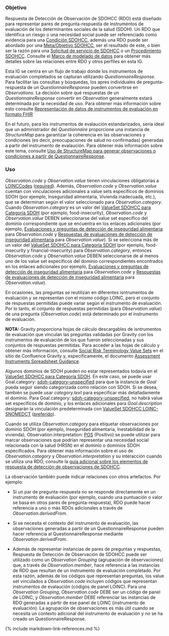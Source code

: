 ### Objetivo

Respuesta de Detección de Observación de SDOHCC (RDO) está diseñado para representar pares de pregunta-respuesta de instrumentos de evaluación de los determinantes sociales de la salud (SDOH). Un RDO que identifica un riesgo o una necesidad social puede ser referenciado como evidencia para una [Condición SDOHCC](StructureDefinition-SDOHCC-ConditionCL.html), además una RDO puede ser abordado por una [Meta/Objetivo SDOHCC](StructureDefinition-SDOHCC-GoalCL.html), ser el resultado de este, o bien ser la razón para una [Solicitud de servicio de SDOHCC](StructureDefinition-SDOHCC-ServiceRequestCL.html) o un [Procedimiento SDOHCC](StructureDefinition-SDOHCC-ProcedureCL.html). Consulte el [Marco de modelado de datos](3-sdoh_clinical_care_scope.html#marco-de-modelado-de-datos) para obtener más detalles sobre las relaciones entre RDO y otros perfiles en esta IG.

Esta IG se centra en un flujo de trabajo donde los instrumentos de evaluación completados se capturan utilizando *QuestionnaireResponse*. Para facilitar las consultas y búsquedas, los apres individuales de pregunta-respuesta de un *QuestionnaireResponse* pueden convertirse en *Observations*. La decisión sobre qué respuestas de un *QuestionnaireResponse* convertir en *Observation* generalmente estará determinada por la necesidad de uso. Para obtener más información sobre esto consulte [Representación de datos de instrumentos de evaluación en formato FHIR](6-assessment_instrument_support.html#representación-de-datos-de-instrumentos-de-evaluación-en-formato-fhir)

En el futuro, para los instrumentos de evalaución estandarizados, sería ideal que un administrador del *Questionnaire* proporcione una instancia de *StructureMap* para garantizar la coherencia en las observaciones y condiciones (es decir, preocupaciones de salud no confirmadas) generadas a partir del instrumento de evalaución. Para obtener más información sobre este tema, consulte [Uso de StructureMap para generar observaciones o condiciones a partir de QuestionnaireResponse](6-assessment_instrument_support.html#uso-de-structuremap-para-generar-observaciones-o-condiciones-a-partir-de-questionnaireresponse).

### Uso

*Observation.code* y *Observation.value* tienen vinculaciones obligatorias a [LOINCCodes]({{site.data.fhir.path}}valueset-observation-codes.html) ([required]({{site.data.fhir.path}}terminologies.html#required)). Además, *Observation.code* y *Observation.value* cuentan con vinculaciones adicionales a value sets específicos de dominios SDOH (por ejemplo, Inseguridad alimentaria, Vivienda inadecuada, etc.), que se determinan según el valor seleccionado para *Observation.category*. Cuando *Observation.category* es un valor del [ValueSet SDOHCC para Categoría SDOH](ValueSet-SDOHCC-ValueSetSDOHCategoryCL.html) (por ejemplo, food-insecurity), *Observation.code* y *Observation.value* DEBEN seleccionarse del value set específico del dominio correspondiente que se encuentra en los enlaces adicionales (por ejemplo, [Evaluaciones y preguntas de detección de inseguridad alimentaria](https://vsac.nlm.nih.gov/valueset/2.16.840.1.113762.1.4.1247.194/expansion/Latest) para *Observation.code* y [Respuestas de evaluaciones de detección de inseguridad alimentaria](https://vsac.nlm.nih.gov/valueset/2.16.840.1.113762.1.4.1247.174/expansion/Latest) para *Observation.value*). Si se selecciona más de un valor del [ValueSet SDOHCC para Categoría SDOH](ValueSet-SDOHCC-ValueSetSDOHCategoryCL.html) (por ejemplo, food-insecurity y financial-insecurity) para *Observation.category*, entonces *Observation.code* y *Observation.value* DEBEN seleccionarse de al menos uno de los value set específicos del dominio correspondientes encontrados en los enlaces adicionales por ejemplo, [Evaluaciones y preguntas de detección de inseguridad alimentaria](https://vsac.nlm.nih.gov/valueset/2.16.840.1.113762.1.4.1247.194/expansion/Latest) para *Observation.code* y [Respuestas de evaluaciones de detección de inseguridad alimentaria](https://vsac.nlm.nih.gov/valueset/2.16.840.1.113762.1.4.1247.174/expansion/Latest) para *Observation.value*).

En ocasiones, las preguntas se reutilizan en diferentes isntrumentos de evaluación y se representan con el mismo código LOINC, pero el conjunto de respuestas permitidas puede variar según el instrumento de evaluación. Por lo tanto, el conjunto de respuestas permitidas (para *Observation.value*) de una pregunta (*Observation.code*) está determinado por el instrumento de evaluación. 

**NOTA:** Gravity proporciona hojas de cálculo descargables de isntrumentos de evaluación que vinculan las preguntas validadas por Gravity con los instrumentos de evaluación de los que fueron seleccionadas y sus conjuntos de respuestas permitidas. Para acceder a las hojas de cálculo y obtener más información, consulte [Social Risk Terminology Value Sets](https://confluence.hl7.org/display/GRAV/Social+Risk+Terminology+Value+Sets) en el sitio de Confluence Gravity y, específicamente, el documento [Assessment Instruments Spreadsheet Guidance](https://confluence.hl7.org/display/GRAV/Social+Risk+Terminology+Value+Sets?preview=/97463504/161062739/Assessment_Instruments_Spreadsheet_Guidance_V1.pdf).

Algunos dominios de SDOH pueden no estar representados todavía en el [ValueSet SDOHCC para Categoría SDOH](ValueSet-SDOHCC-ValueSetSDOHCategoryCL.html). En este caso, se puede usar Goal.category: [sdoh-category-unspecified](CodeSystem-SDOHCC-CodeSystemTemporaryCodesCL.html#SDOHCC-CodeSystemTemporaryCodesCL-sdoh-category-unspecified) para que la instancia de *Goal* pueda seguir siendo categorizada como relación con SDOH. Si se desea, también se puede usar *category.text* para especificar más detalladamente el dominio. Para Goal.category: [sdoh-category-unspecified](CodeSystem-SDOHCC-CodeSystemTemporaryCodesCL.html#SDOHCC-CodeSystemTemporaryCodesCL-sdoh-category-unspecified), no habrá value set específicos de dominio, y los enlaces adicionales para *Goal.description* designarán la vinculación predeterminada con [ValueSet SDOHCC LOINC-SNOMEDCT](ValueSet-SDOHCC-ValueSetLOINCSNOMEDCT-CL.html) ([preferido]({{site.data.fhir.path}}terminologies.html#preferred)).

Cuando se utiliza *Observation.category* para etiquetar observaciones por dominio SDOH (por ejemplo, Inseguridad alimentaria, Inestabilidad de la vivienda), Observation.interpretation: [POS](https://hl7.org/fhir/R4/v3/ObservationInterpretation/cs.html#v3-ObservationInterpretation-POS) (Positivo) se puede utilizar para marcar observaciones que podrían representar una necesidad social relacionada con la salud (HRSN) en el dominio o dominios SDOH especificados. Para obtener más información sobre el uso de *Observation.category* y *Observation.interpretation* y su interacción cuando se utiliza una RDO, consulte la [guía adicional sobre los elementos de respuesta de detección de observaciones de SDOHCC](6-assessment_instrument_support.html#orientación-adicional-sobre-los-elementos-de-respuesta-de-detección-de-observación-de-sdohcc).

La observación también puede indicar relaciones con otros artefactos. Por ejemplo:

* Si un par de pregunta-respuesta no se responde directamente en un instrumento de evaluación (por ejemplo, cuando una puntuación o valor se basa en otros pares de pregunta-respuesta), RDO puede hacer referencia a uno o más RDOs adicionales a través de *Observation.derivedFrom*.

* Si se necesita el contexto del instrumento de evaluación, las observaciones generadas a partir de un QuestionnaireResponse pueden hacer referencia al QuestionnaireResponse mediante *Observation.derivedFrom*.

* Además de representar instancias de pares de preguntas y respuestas, Respuesta de Detección de Observación de SDOHCC puede ser utilizado como un *Observation Grouping* (agrupación de observaciones) que, a través de *Observation.member*, hace referencia a las instancias de RDO que resultan de un instrumento de evaluación completado. Por esta razón, además de los códigos que representan preguntas, los value set vinculados a *Observation.code* incluyen códigos que representan instrumentos de evalaución (códigos de panel LOINC). Para una *Observation Grouping*, *Observation.code* DEBE ser un código de panel de LOINC, y *Observation.member* DEBE referenciar las instancias de RDO generadas a partir de ese panel de LOINC (instrumento de evaluación). La agrupación de observaciones es más útil cuando se necesita un contexto adicional del instrumento de evaluación y no se ha creado un QuestionnaireResponse.

{% include markdown-link-references.md %}